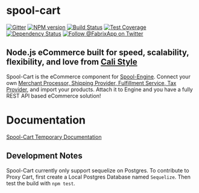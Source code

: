 # spool-cart

[![Gitter][gitter-image]][gitter-url]
[![NPM version][npm-image]][npm-url]
[![Build Status][ci-image]][ci-url]
[![Test Coverage][coverage-image]][coverage-url]
[![Dependency Status][daviddm-image]][daviddm-url]
[![Follow @FabrixApp on Twitter][twitter-image]][twitter-url]

## Node.js eCommerce built for speed, scalability, flexibility, and love from [Cali Style](https://cali-style.com)
Spool-Cart is the eCommerce component for [Spool-Engine](https://github.com/fabrix-app/spool-engine). Connect your own [Merchant Processor, Shipping Provider, Fulfillment Service, Tax Provider](https://github.com/fabrix-app/spool-generics), and import your products. Attach it to Engine and you have a fully REST API based eCommerce solution!

# Documentation
[Spool-Cart Temporary Documentation](https://calistyle.github.io/cart-docs)

## Development Notes
Spool-Cart currently only support sequelize on Postgres. To contribute to Proxy Cart, first create a Local Postgres Database named `Sequelize`. Then test the build with `npm test`. 

[npm-image]: https://img.shields.io/npm/v/spool-router.svg?style=flat-square
[npm-url]: https://npmjs.org/package/spool-router
[ci-image]: https://img.shields.io/circleci/project/github/fabrix-app/spool-router/master.svg
[ci-url]: https://circleci.com/gh/fabrix-app/spool-router/tree/master
[daviddm-image]: http://img.shields.io/david/fabrix-app/spool-router.svg?style=flat-square
[daviddm-url]: https://david-dm.org/fabrix-app/spool-router
[gitter-image]: http://img.shields.io/badge/+%20GITTER-JOIN%20CHAT%20%E2%86%92-1DCE73.svg?style=flat-square
[gitter-url]: https://gitter.im/fabrix-app/fabrix
[twitter-image]: https://img.shields.io/twitter/follow/FabrixApp.svg?style=social
[twitter-url]: https://twitter.com/FabrixApp
[coverage-image]: https://img.shields.io/codeclimate/coverage/github/fabrix-app/spool-router.svg?style=flat-square
[coverage-url]: https://codeclimate.com/github/fabrix-app/spool-router/coverage
